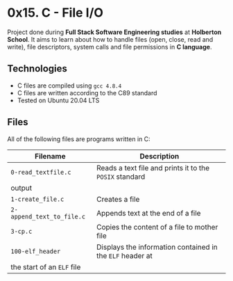 # 0x15. C - File I/O

Project done during **Full Stack Software Engineering studies** at **Holberton
School**. It aims to learn about how to handle files (open, close, read and
write), file descriptors, system calls and file permissions in **C language**.

## Technologies
* C files are compiled using `gcc 4.8.4`
* C files are written according to the C89 standard
* Tested on Ubuntu 20.04 LTS

## Files
All of the following files are programs written in C:

| Filename | Description |
| -------- | ----------- |
| `0-read_textfile.c` | Reads a text file and prints it to the `POSIX` standard
output |
| `1-create_file.c` | Creates a file |
| `2-append_text_to_file.c` | Appends text at the end of a file |
| `3-cp.c` | Copies the content of a file to mother file |
| `100-elf_header`| Displays the information contained in the `ELF` header at
the start of an `ELF` file |